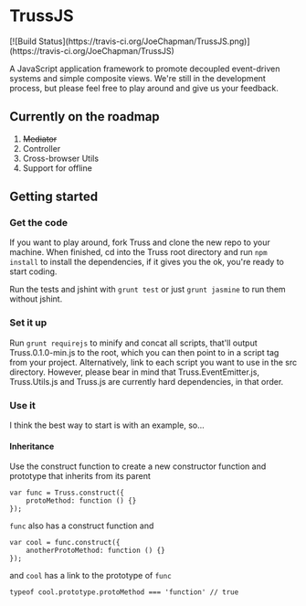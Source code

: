 <h1>TrussJS</h1> [![Build Status](https://travis-ci.org/JoeChapman/TrussJS.png)](https://travis-ci.org/JoeChapman/TrussJS)

<p>A JavaScript application framework to promote decoupled event-driven systems and simple composite views. We're still in the development process, but please feel free to play around and give us your feedback.</p>

<h2>Currently on the roadmap</h2>

<ol>
	<li><del>Mediator</del></li>
	<li>Controller</li>
	<li>Cross-browser Utils</li>
	<li>Support for offline</li>
</ol>

<h2>Getting started</h2>

<h3>Get the code</h3>
<p>If you want to play around, fork Truss and clone the new repo to your machine. When finished, cd into the Truss root directory and run <code>npm install</code> to install the dependencies, if it gives you the ok, you're ready to start coding.</p>

<p>Run the tests and jshint with <code>grunt test</code> or just <code>grunt jasmine</code> to run them without jshint.</p>

<h3>Set it up</h3>
<p>Run <code>grunt requirejs</code> to minify and concat all scripts, that'll output Truss.0.1.0-min.js to the root, which you can then point to in a script tag from your project. Alternatively, link to each script you want to use in the src directory. However, please bear in mind that Truss.EventEmitter.js, Truss.Utils.js and Truss.js are currently hard dependencies, in that order.</p>

<h3>Use it</h3>
<p>I think the best way to start is with an example, so...</p>

<h4>Inheritance</h4>
<p>Use the construct function to create a new constructor function and prototype that inherits from its parent</p>
<pre>
<code>var func = Truss.construct({
	protoMethod: function () {}
});</code>
</pre>
<p><code>func</code> also has a construct function and</p>
<pre>
<code>var cool = func.construct({
	anotherProtoMethod: function () {}
});</code>
</pre>
<p> and <code>cool</code> has a link to the prototype of <code>func</code></p>
<pre>
<code>typeof cool.prototype.protoMethod === 'function' // true</code>
</pre>








